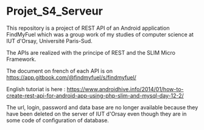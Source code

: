 # Projet_S4_Serveur

This repository is a project of REST API of an Android application FindMyFuel which was a group work of my studies of computer science at IUT d'Orsay, Université Paris-Sud. 

The APIs are realized with the principe of REST and the SLIM Micro Framework.

The document on french of each API is on https://app.gitbook.com/@findmyfuel/s/findmyfuel/

English tutoriat is here : https://www.androidhive.info/2014/01/how-to-create-rest-api-for-android-app-using-php-slim-and-mysql-day-12-2/

The url, login, password and data base are no longer available because they have been deleted on the server of IUT d'Orsay even though they are in some code of configuration of database.

